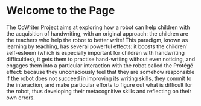 Welcome to the Page
===================

The CoWriter Project aims at exploring how a robot can help children with the acquisition of handwriting, with an original approach: the children are the teachers who help the robot to better write! 
This paradigm, known as learning by teaching, has several powerful effects: 
it boosts the children' self-esteem (which is especially important for children with handwriting difficulties), 
it gets them to practise hand-wrtiing without even noticing, 
and engages them into a particular interaction with the robot called the Protégé effect: 
because they unconsciously feel that they are somehow responsible if the robot does not succeed in improving its writing skills, 
they commit to the interaction, and make particular efforts to figure out what is difficult for the robot, 
thus developing their metacognitive skills and reflecting on their own errors.
